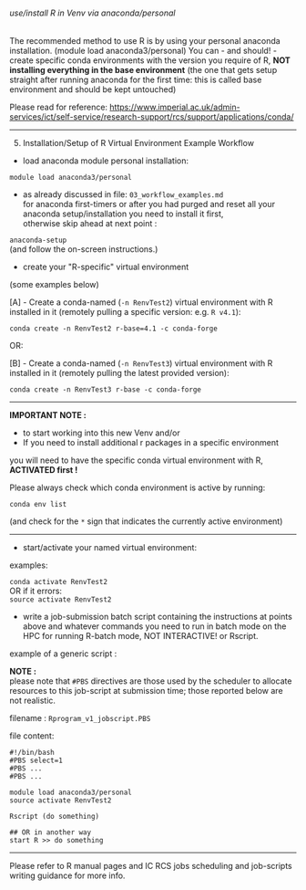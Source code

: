 ###### use/install R in Venv via anaconda/personal

The recommended method to use R is by using your personal anaconda installation. (module load anaconda3/personal)
You can - and should! - create specific conda environments with the version you require of R,
**NOT installing everything in the base environment**
(the one that gets setup straight after running anaconda for the first time: this is called base environment and should be kept untouched)

Please read for reference: https://www.imperial.ac.uk/admin-services/ict/self-service/research-support/rcs/support/applications/conda/

---

5. Installation/Setup of R Virtual Environment Example Workflow  

- load anaconda module personal installation:  

`module load anaconda3/personal`

- as already discussed in file: `03_workflow_examples.md`  
for anaconda first-timers or after you had purged and reset all your anaconda setup/installation you need to install it first,   
otherwise skip ahead at next point :

`anaconda-setup`  
(and follow the on-screen instructions.)

- create your "R-specific" virtual environment

(some examples below)

[A] - Create a conda-named (`-n RenvTest2`) virtual environment with R installed in it (remotely pulling a specific version: e.g.  `R v4.1`):   

`conda create -n RenvTest2 r-base=4.1 -c conda-forge`

OR:  

[B] - Create a conda-named (`-n RenvTest3`) virtual environment with R installed in it (remotely pulling the latest provided version):  

`conda create -n RenvTest3 r-base -c conda-forge`

---
**IMPORTANT NOTE :**  

- to start working into this new Venv
and/or
- If you need to install additional r packages in a specific environment

you will need to have the specific conda virtual environment with R, **ACTIVATED first !**

Please always check which conda environment is active by running:  

`conda env list`  

(and check for the `*` sign that indicates the currently active environment)

---

- start/activate your named virtual environment:

examples:  

`conda activate RenvTest2`  
OR if it errors:  
`source activate RenvTest2`  


- write a job-submission batch script containing the instructions at points above and whatever commands you need to run in batch mode on the HPC for running R-batch mode, NOT INTERACTIVE! or Rscript.

example of a generic script :

**NOTE :**   
please note that `#PBS` directives are those used by the scheduler to allocate resources to this job-script at submission time; those reported below are not realistic.  


filename :  `Rprogram_v1_jobscript.PBS`   

file content:  

```
#!/bin/bash
#PBS select=1
#PBS ...
#PBS ...

module load anaconda3/personal
source activate RenvTest2

Rscript (do something)

## OR in another way
start R >> do something
```

---

Please refer to R manual pages and IC RCS jobs scheduling and job-scripts writing guidance for more info.
